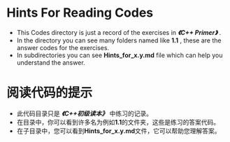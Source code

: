 # Hints For Reading Codes

+ This Codes directory is just a record of the exercises in ***《C++ Primer》*** .
+ In the directory you can see many folders named like **1.1** , these are the answer codes for the exercises.
+ In subdirectories you can see **Hints_for_x.y.md** file which can help you understand the answer.

# 阅读代码的提示

+ 此代码目录只是 ***《C++初级读本》*** 中练习的记录。
+ 在目录中，你可以看到许多名为例如**1.1**的文件夹，这些是练习的答案代码。
+ 在子目录中，您可以看到**Hints_for_x.y.md**文件，它可以帮助您理解答案。